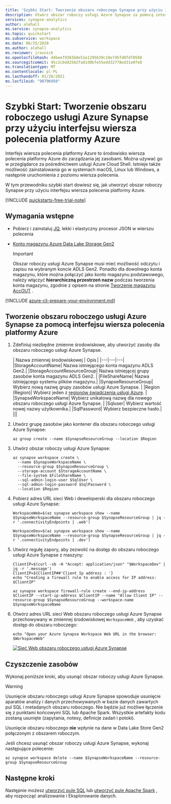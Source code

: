 ```yaml
---
title: 'Szybki Start: Tworzenie obszaru roboczego Synapse przy użyciu interfejsu wiersza polecenia platformy Azure'
description: Utwórz obszar roboczy usługi Azure Synapse za pomocą interfejsu wiersza polecenia platformy Azure, wykonując kroki opisane w tym przewodniku.
services: synapse-analytics
author: alehall
ms.service: synapse-analytics
ms.topic: quickstart
ms.subservice: workspace
ms.date: 08/25/2020
ms.author: alehall
ms.reviewer: jrasnick
ms.openlocfilehash: d4beef9383b8e51e1295639c18e745fd0fdf8588
ms.sourcegitcommit: 95c2cbdd2582fa81d0bfe55edd32778ed31e0fe8
ms.translationtype: MT
ms.contentlocale: pl-PL
ms.lasthandoff: 01/26/2021
ms.locfileid: "98796950"
---
```

# <a name="quickstart-create-an-azure-synapse-workspace-with-azure-cli"></a>Szybki Start: Tworzenie obszaru roboczego usługi Azure Synapse przy użyciu interfejsu wiersza polecenia platformy Azure

Interfejs wiersza polecenia platformy Azure to środowisko wiersza polecenia platformy Azure do zarządzania jej zasobami. Można używać go w przeglądarce za pośrednictwem usługi Azure Cloud Shell. Istnieje także możliwość zainstalowania go w systemach macOS, Linux lub Windows, a następnie uruchomienia z poziomu wiersza polecenia.

W tym przewodniku szybki start dowiesz się, jak utworzyć obszar roboczy Synapse przy użyciu interfejsu wiersza polecenia platformy Azure.

[!INCLUDE [quickstarts-free-trial-note](../../includes/quickstarts-free-trial-note.md)]

## <a name="prerequisites"></a>Wymagania wstępne

- Pobierz i zainstaluj [JQ](https://stedolan.github.io/jq/download/), lekki i elastyczny procesor JSON w wierszu polecenia
- [Konto magazynu Azure Data Lake Storage Gen2](../storage/common/storage-account-create.md?toc=/azure/synapse-analytics/toc.json&bc=/azure/synapse-analytics/breadcrumb/toc.json)

    > [!IMPORTANT]
    > Obszar roboczy usługi Azure Synapse musi mieć możliwość odczytu i zapisu na wybranym koncie ADLS Gen2. Ponadto dla dowolnego konta magazynu, które można połączyć jako konto magazynu podstawowego, należy włączyć **hierarchiczną przestrzeń nazw**  podczas tworzenia konta magazynu, zgodnie z opisem na stronie [Tworzenie magazynu AccOUT](../storage/common/storage-account-create.md?tabs=azure-portal#create-a-storage-account) . 

[!INCLUDE [azure-cli-prepare-your-environment.md](../../includes/azure-cli-prepare-your-environment-no-header.md)]

## <a name="create-an-azure-synapse-workspace-using-the-azure-cli"></a>Tworzenie obszaru roboczego usługi Azure Synapse za pomocą interfejsu wiersza polecenia platformy Azure

1. Zdefiniuj niezbędne zmienne środowiskowe, aby utworzyć zasoby dla obszaru roboczego usługi Azure Synapse.

    | Nazwa zmiennej środowiskowej | Opis |
    |---|---|---|
    |StorageAccountName| Nazwa istniejącego konta magazynu ADLS Gen2.|
    |StorageAccountResourceGroup| Nazwa istniejącej grupy zasobów konta magazynu ADLS Gen2. |
    |FileShareName| Nazwa istniejącego systemu plików magazynu.|
    |SynapseResourceGroup| Wybierz nową nazwę grupy zasobów usługi Azure Synapse. |
    |Region (Region)| Wybierz jeden z [regionów świadczenia usługi Azure](https://azure.microsoft.com/global-infrastructure/geographies/#overview). |
    |SynapseWorkspaceName| Wybierz unikatową nazwę dla nowego obszaru roboczego usługi Azure Synapse. |
    |Sqluser| Wybierz wartość nowej nazwy użytkownika.|
    |SqlPassword| Wybierz bezpieczne hasło.|
    |||

1. Utwórz grupę zasobów jako kontener dla obszaru roboczego usługi Azure Synapse:
    ```azurecli
    az group create --name $SynapseResourceGroup --location $Region
    ```

1. Utwórz obszar roboczy usługi Azure Synapse:
    ```azurecli
    az synapse workspace create \
      --name $SynapseWorkspaceName \
      --resource-group $SynapseResourceGroup \
      --storage-account $StorageAccountName \
      --file-system $FileShareName \
      --sql-admin-login-user $SqlUser \
      --sql-admin-login-password $SqlPassword \
      --location $Region
    ```

1. Pobierz adres URL sieci Web i deweloperski dla obszaru roboczego usługi Azure Synapse:
    ```azurecli
    WorkspaceWeb=$(az synapse workspace show --name $SynapseWorkspaceName --resource-group $SynapseResourceGroup | jq -r '.connectivityEndpoints | .web')

    WorkspaceDev=$(az synapse workspace show --name $SynapseWorkspaceName --resource-group $SynapseResourceGroup | jq -r '.connectivityEndpoints | .dev')
    ```

1. Utwórz regułę zapory, aby zezwolić na dostęp do obszaru roboczego usługi Azure Synapse z maszyny:

    ```azurecli
    ClientIP=$(curl -sb -H "Accept: application/json" "$WorkspaceDev" | jq -r '.message')
    ClientIP=${ClientIP##'Client Ip address : '}
    echo "Creating a firewall rule to enable access for IP address: $ClientIP"

    az synapse workspace firewall-rule create --end-ip-address $ClientIP --start-ip-address $ClientIP --name "Allow Client IP" --resource-group $SynapseResourceGroup --workspace-name $SynapseWorkspaceName
    ```

1. Otwórz adres URL sieci Web obszaru roboczego usługi Azure Synapse przechowywany w zmiennej środowiskowej `WorkspaceWeb` , aby uzyskać dostęp do obszaru roboczego:

    ```azurecli
    echo "Open your Azure Synapse Workspace Web URL in the browser: $WorkspaceWeb"
    ```
    
    [![Sieć Web ](media/quickstart-create-synapse-workspace-cli/create-workspace-cli-1.png) obszaru roboczego usługi Azure Synapse](media/quickstart-create-synapse-workspace-cli/create-workspace-cli-1.png#lightbox)


## <a name="clean-up-resources"></a>Czyszczenie zasobów

Wykonaj poniższe kroki, aby usunąć obszar roboczy usługi Azure Synapse.
> [!WARNING]
> Usunięcie obszaru roboczego usługi Azure Synapse spowoduje usunięcie aparatów analizy i danych przechowywanych w bazie danych zawartych pul SQL i metadanych obszaru roboczego. Nie będzie już możliwe łączenie się z punktami końcowymi SQL lub Apache Spark. Wszystkie artefakty kodu zostaną usunięte (zapytania, notesy, definicje zadań i potoki).
>
> Usunięcie obszaru roboczego **nie** wpłynie na dane w Data Lake Store Gen2 połączonym z obszarem roboczym.

Jeśli chcesz usunąć obszar roboczy usługi Azure Synapse, wykonaj następujące polecenie:

```azurecli
az synapse workspace delete --name $SynapseWorkspaceName --resource-group $SynapseResourceGroup
```

## <a name="next-steps"></a>Następne kroki

Następnie możesz [utworzyć pule SQL](quickstart-create-sql-pool-studio.md) lub [utworzyć pule Apache Spark](quickstart-create-apache-spark-pool-studio.md) , aby rozpocząć analizowanie i Eksplorowanie danych.